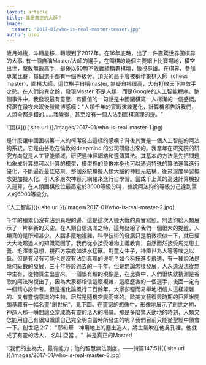 ```yaml
---
layout: article
title: 誰是真正的大師？
image:
  teaser: "2017-01/who-is-real-master-teaser.jpg"
author: biao
---
```

歲月如梭，斗轉星移，轉眼到了2017年。在16年底時，出了一件震驚世界圍棋界的大事. 有一個自稱Master/大師的選手，在圍棋的幾個主要網上比賽場地，橫空出世，擊敗無數高手，最後以60勝不敗戰績稱霸棋壇，傲視群雄。在棋界，參加專業比賽，每個選手都有一個等級分。頂尖的高手會被稱作象棋大師（chess master)，圍棋大師。這位棋手自稱master, 無疑自視很高，大有打敗天下無敵手之勢。在人們詫異之餘，發現Master 不是人類，而是Google的人工智能程序。整個事件中，我發現最有意思、有價值的一句話是中國圍棋第一人柯潔的一個感概。柯潔在徹夜未眠後發微博感嘆："人類千年的實戰演練進化，計算機卻告訴我們，人類全都是錯的……我覺得，甚至沒有一個人沾到圍棋真理的邊。"

![圍棋]({{ site.url }}/images/2017-01/who-is-real-master-1.jpg)

是什麼讓中國圍棋第一人的柯潔發出這樣的感嘆？背後其實是一個人工智能的阿法狗系統。它是由谷歌在倫敦的deepmind 的公司研發出來的。我當年在研究院的研究方向就是人工智能領域，研究過神經網絡和遺傳算法。其基本的方法是先把問題抽象成計算機可以計算的模型，模型裡的參數本身也可以通過特殊的算法運算進行優化，不斷逼近最佳結果。整個系統模擬人類大腦的神經元結構，後來深度學習概念更加擬人化，引入多層次神經元網絡來進行自學習。當成千上萬的高速計算機投入運算，在人類圍棋段位最高定於3600等級分時，據說阿法狗的等級分己達到驚人的6000等級分。

![人工智能]({{ site.url }}/images/2017-01/who-is-real-master-2.jpg)

千年的積累仍沒有沾到真理的邊，這是這次人機大戰的真實寫照。阿法狗給人類展示了一片嶄新的天空。在人類自信滿滿之時，這無疑給了我們一個很大的提醒，人類真的是所知甚少。人腦多麼地複雜，科學技術的發展只是稍微模似一下，就已經大大地超過人的知識範圍了。我們從小接受唯物主義教育，自然而然接受馬克思主義、毛澤東思想，視西方宗教如洪水猛獸。對童女生子，神降世為人等等嗤之以鼻。但是有沒有可能也是沒有沾到真理的邊呢？如今科技進步飛速，有一種說法是幾何級數的發展，三十年等於過去的一千年。但是無論怎樣發展，人永遠沒法從無中生有，從物質生出靈來。一個很有趣的現像是，在比賽中，人們很快就猜測是谷歌的阿法狗復出了，因為大家都相信這麼複雜，這麼歷害的一個選手，後面一定有一個精心設計者。但是進化論風行二百餘年，大家卻輕而易舉地相信人這樣複雜的、又有靈魂意識的生物，居然是隨機突變而來的。歐美文藝復興時期的巨匠米開朗基羅有一幅名畫"創世紀"，見下圖。在畫家的想像中，形像地展示了創世之初，神造人那一瞬間讓亞當成為有靈的活人的場景。那是多麼驚天動地的時刻，人類又怎能用自己有限知識讓自己完全明白當時所發生的呢？我們目前只能從聖經中領會一下。創世記‬ ‭2:7‬： "耶和華　神用地上的塵土造人，將生氣吹在他鼻孔裡，他就成了有靈的活人， 名叫 亞當 。"
‭‭‭
神是真正的Master!

![我們的主為大，最有能力；他的智慧無法測度。——詩篇147:5]({{ site.url }}/images/2017-01/who-is-real-master-3.jpg)